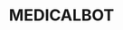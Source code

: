 ---
title: MEDICALBOT
emoji: 🚀
colorFrom: red
colorTo: yellow
sdk: docker
pinned: false
license: apache-2.0
short_description: This is a chatbot for pediatricians
---   
